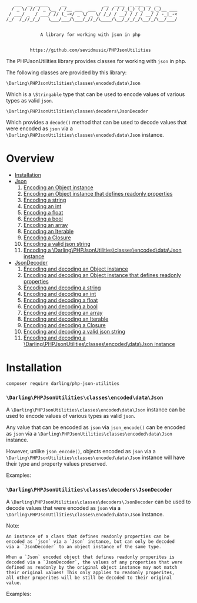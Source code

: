 ```
   ___  __ _____     __              __  ____  _ ___ __  _
  / _ \/ // / _ \__ / /__ ___  ___  / / / / /_(_) (_) /_(_)__ ___
 / ___/ _  / ___/ // (_-</ _ \/ _ \/ /_/ / __/ / / / __/ / -_|_-<
/_/  /_//_/_/   \___/___/\___/_//_/\____/\__/_/_/_/\__/_/\__/___/


             A library for working with json in php


         https://github.com/sevidmusic/PHPJsonUtilities

```

The PHPJsonUtilities library provides classes for working with
`json` in php.

The following classes are provided by this library:

```
\Darling\PHPJsonUtilities\classes\encoded\data\Json
```
Which is a `\Stringable` type that can be used to encode values of
various types as valid `json`.

```
\Darling\PHPJsonUtilities\classes\decoders\JsonDecoder
```

Which provides a `decode()` method that can be used
to decode values that were encoded as `json` via a
`\Darling\PHPJsonUtilities\classes\encoded\data\Json`
instance.

# Overview

- [Installation](#installation)
- [Json](#darlingphpjsonutilitiesclassesencodeddatajson)
    1. [Encoding an Object instance](#encodingaobjectinstance)
    2. [Encoding an Object instance that defines readonly properties](#encodingaobjectinstancethatdefinesreadonlyproperties)
    3. [Encoding a string](#encodingastring)
    4. [Encoding an int](#encodingaint)
    5. [Encoding a float](#encodingafloat)
    6. [Encoding a bool](#encodingabool)
    7. [Encoding an array](#encodinganarray)
    8. [Encoding an Iterable](#encodinganiterable)
    9. [Encoding a Closure](#encodingaclosure)
    10. [Encoding a valid json string](#encodingavalidjsonstring)
    11. [Encoding a \Darling\PHPJsonUtilities\classes\encoded\data\Json instance](#encodingadarlingphpjsonutilitiesclassesencodeddatajsoninstance)
- [JsonDecoder](#darlingphpjsonutilitiesclassesdecodersjsondecoder)
    1. [Encoding and decoding an Object instance](#encodingaobjectinstance)
    2. [Encoding and decoding an Object instance that defines readonly properties](#encodingaobjectinstancethatdefinesreadonlyproperties)
    3. [Encoding and decoding a string](#encodingastring)
    4. [Encoding and decoding an int](#encodingaint)
    5. [Encoding and decoding a float](#encodingafloat)
    6. [Encoding and decoding a bool](#encodingabool)
    7. [Encoding and decoding an array](#encodinganarray)
    8. [Encoding and decoding an Iterable](#encodinganiterable)
    9. [Encoding and decoding a Closure](#encodingaclosure)
    10. [Encoding and decoding a valid json string](#encodinganddecodingavalidjsonstring)
    11. [Encoding and decoding a \Darling\PHPJsonUtilities\classes\encoded\data\Json instance](#encodinganddecodingadarlingphpjsonutilitiesclassesencodeddatajsoninstance)

# Installation

```
composer require darling/php-json-utilities
```

### `\Darling\PHPJsonUtilities\classes\encoded\data\Json`

A `\Darling\PHPJsonUtilities\classes\encoded\data\Json` instance can
be used to encode values of various types as valid `json`.

Any value that can be encoded as `json` via `json_encode()`
can be encoded as `json` via a
`\Darling\PHPJsonUtilities\classes\encoded\data\Json` instance.

However, unlike `json_encode()`, objects encoded as `json` via a
`\Darling\PHPJsonUtilities\classes\encoded\data\Json` instance
will have their type and property values preserved.

Examples:


### `\Darling\PHPJsonUtilities\classes\decoders\JsonDecoder`

A `\Darling\PHPJsonUtilities\classes\decoders\JsonDecoder` can
be used to decode values that were encoded as `json` via a
`\Darling\PHPJsonUtilities\classes\encoded\data\Json` instance.

Note:

```
An instance of a class that defines readonly properties can be
encoded as `json` via a `Json` instance, but can only be decoded
via a `JsonDecoder` to an object instance of the same type.

When a `Json` encoded object that defines readonly properites is
decoded via a `JsonDecoder`, the values of any properties that were
defined as readonly by the original object instance may not match
their original values! This only applies to readonly properites,
all other properites will be still be decoded to their original
value.

```

Examples:

```

```
